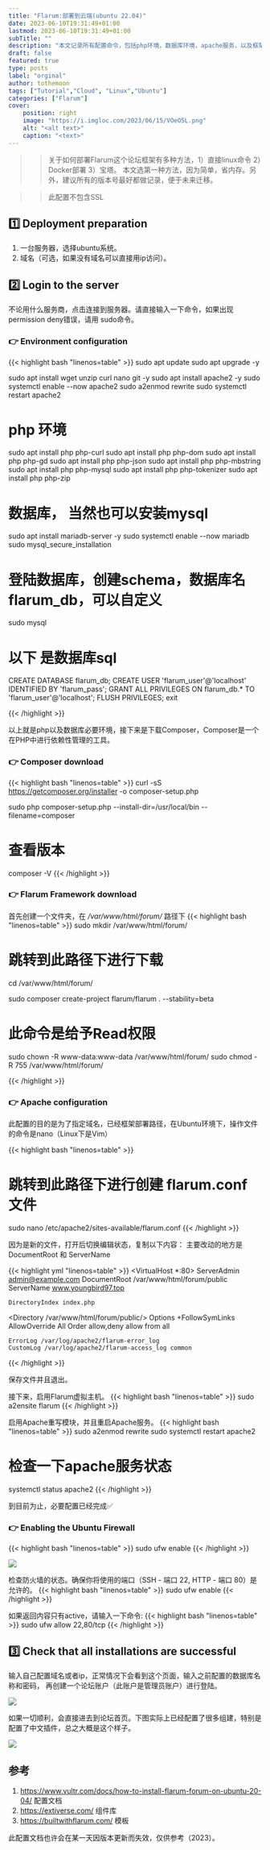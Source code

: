```yaml
---
title: "Flarum:部署到云端(ubuntu 22.04)"
date: 2023-06-10T19:31:49+01:00
lastmod: 2023-06-10T19:31:49+01:00
subTitle: ""
description: "本文记录所有配置命令，包括php环境，数据库环境，apache服务，以及框架配置。"
draft: false
featured: true
type: posts
label: "orginal"
author: tothemoon
tags: ["Tutorial","Cloud", "Linux","Ubuntu"]
categories: ["Flarum"]
cover:
    position: right
    image: "https://i.imgloc.com/2023/06/15/VOeO5L.png"
    alt: "<alt text>"
    caption: "<text>"
---
```


>> 关于如何部署Flarum这个论坛框架有多种方法，1）直接linux命令 2）Docker部署 3）宝塔。 本文选第一种方法，因为简单，省内存。另外，建议所有的版本号最好都做记录，便于未来迁移。

>> 此配置不包含SSL


## 1️⃣ Deployment preparation
1. 一台服务器，选择ubuntu系统。
2. 域名（可选，如果没有域名可以直接用ip访问）。

## 2️⃣ Login to the server

不论用什么服务商，点击连接到服务器。请直接输入一下命令，如果出现permission deny错误，请用 sudo命令。

### 👉 Environment configuration
{{< highlight bash "linenos=table" >}}
sudo apt update
sudo apt upgrade -y

sudo apt install wget unzip curl nano git -y
sudo apt install apache2 -y
sudo systemctl enable --now apache2
sudo a2enmod rewrite
sudo systemctl restart apache2


# php 环境

sudo apt install php php-curl
sudo apt install php php-dom
sudo apt install php php-gd
sudo apt install php php-json 
sudo apt install php php-mbstring
sudo apt install php php-mysql
sudo apt install php php-tokenizer
sudo apt install php php-zip

# 数据库， 当然也可以安装mysql

sudo apt install mariadb-server -y
sudo systemctl enable --now mariadb
sudo mysql_secure_installation

# 登陆数据库，创建schema，数据库名flarum_db，可以自定义

sudo mysql

# 以下 是数据库sql
CREATE DATABASE flarum_db;
CREATE USER 'flarum_user'@'localhost' IDENTIFIED BY 'flarum_pass';
GRANT ALL PRIVILEGES ON flarum_db.* TO 'flarum_user'@'localhost';
FLUSH PRIVILEGES;
exit

{{< /highlight >}}

以上就是php以及数据库必要环境，接下来是下载Composer，Composer是一个在PHP中进行依赖性管理的工具。

### 👉 Composer download

{{< highlight bash "linenos=table" >}}
curl -sS https://getcomposer.org/installer -o composer-setup.php

sudo php composer-setup.php --install-dir=/usr/local/bin --filename=composer
# 查看版本
composer -V
{{< /highlight >}}



### 👉 Flarum Framework download
首先创建一个文件夹，在 */var/www/html/forum/* 路径下
{{< highlight bash "linenos=table" >}}
sudo mkdir /var/www/html/forum/

# 跳转到此路径下进行下载
cd /var/www/html/forum/

sudo composer create-project flarum/flarum . --stability=beta

# 此命令是给予Read权限
sudo chown -R www-data:www-data /var/www/html/forum/
sudo chmod -R 755 /var/www/html/forum/

{{< /highlight >}}

### 👉 Apache configuration
此配置的目的是为了指定域名，已经框架部署路径，在Ubuntu环境下，操作文件的命令是nano（Linux下是Vim）

{{< highlight bash "linenos=table" >}}
# 跳转到此路径下进行创建 flarum.conf 文件
sudo nano /etc/apache2/sites-available/flarum.conf
{{< /highlight >}}

因为是新的文件，打开后切换编辑状态，复制以下内容：
主要改动的地方是 DocumentRoot 和 ServerName

{{< highlight yml "linenos=table" >}}
<VirtualHost *:80>
    ServerAdmin admin@example.com
    DocumentRoot /var/www/html/forum/public
    ServerName www.youngbird97.top

    DirectoryIndex index.php

<Directory /var/www/html/forum/public/>
    Options +FollowSymLinks
    AllowOverride All
    Order allow,deny
    allow from all

</Directory>

    ErrorLog /var/log/apache2/flarum-error_log
    CustomLog /var/log/apache2/flarum-access_log common

</VirtualHost>

{{< /highlight >}}

保存文件并且退出。

接下来，启用Flarum虚拟主机。
{{< highlight bash "linenos=table" >}}
sudo  a2ensite flarum
{{< /highlight >}}

启用Apache重写模块，并且重启Apache服务。
{{< highlight bash "linenos=table" >}}
sudo a2enmod rewrite
sudo systemctl restart apache2

# 检查一下apache服务状态
systemctl status apache2
{{< /highlight >}}

到目前为止，必要配置已经完成✅

### 👉 Enabling the Ubuntu Firewall
{{< highlight bash "linenos=table" >}}
sudo ufw enable
{{< /highlight >}}
<div class="polaroid" style="width:70%" >
   <a data-fancybox="gallery" data-src="https://i.imgloc.com/2023/06/11/V2a9pF.png">
        <img src="https://i.imgloc.com/2023/06/11/V2a9pF.png"/>
    </a>
</div>


检查防火墙的状态。确保你将使用的端口（SSH - 端口 22, HTTP - 端口 80）是允许的。
{{< highlight bash "linenos=table" >}}
sudo ufw enable
{{< /highlight >}}

如果返回内容只有active，请输入一下命令:
{{< highlight bash "linenos=table" >}}
sudo ufw allow 22,80/tcp
{{< /highlight >}}


## 3️⃣ Check that all installations are successful

输入自己配置域名或者ip，正常情况下会看到这个页面，输入之前配置的数据库名称和密码，
再创建一个论坛账户（此账户是管理员账户）进行登陆。

<div class="polaroid" style="width:100%" >
   <a data-fancybox="gallery" data-src="https://i.imgloc.com/2023/06/11/V2aL4Q.png">
        <img src="https://i.imgloc.com/2023/06/11/V2aL4Q.png"/>
    </a>
</div>

如果一切顺利，会直接进去到论坛首页。下图实际上已经配置了很多组建，特别是配置了中文插件，总之大概是这个样子。

<div class="polaroid" style="width:100%" >
   <a data-fancybox="gallery" data-src="https://i.imgloc.com/2023/06/11/V2aMNE.png">
        <img src="https://i.imgloc.com/2023/06/11/V2aMNE.png"/>
    </a>
</div>




## 参考
1. https://www.vultr.com/docs/how-to-install-flarum-forum-on-ubuntu-20-04/ 配置文档
2. https://extiverse.com/ 组件库
3. https://builtwithflarum.com/ 模板

此配置文档也许会在某一天因版本更新而失效，仅供参考（2023）。


